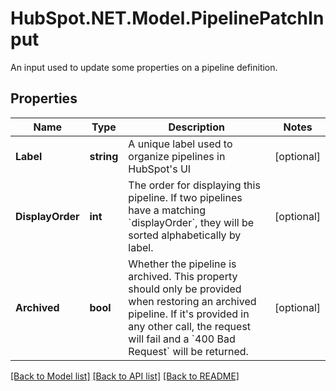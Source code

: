 # HubSpot.NET.Model.PipelinePatchInput
An input used to update some properties on a pipeline definition.

## Properties

Name | Type | Description | Notes
------------ | ------------- | ------------- | -------------
**Label** | **string** | A unique label used to organize pipelines in HubSpot&#39;s UI | [optional] 
**DisplayOrder** | **int** | The order for displaying this pipeline. If two pipelines have a matching &#x60;displayOrder&#x60;, they will be sorted alphabetically by label. | [optional] 
**Archived** | **bool** | Whether the pipeline is archived. This property should only be provided when restoring an archived pipeline. If it&#39;s provided in any other call, the request will fail and a &#x60;400 Bad Request&#x60; will be returned. | [optional] 

[[Back to Model list]](../README.md#documentation-for-models) [[Back to API list]](../README.md#documentation-for-api-endpoints) [[Back to README]](../README.md)

